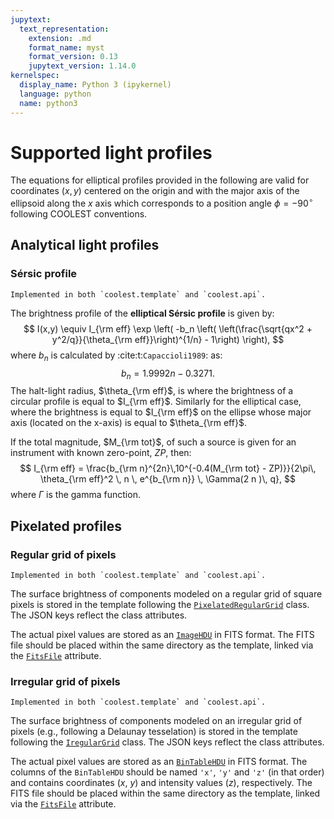 ```yaml
---
jupytext:
  text_representation:  
    extension: .md
    format_name: myst
    format_version: 0.13
    jupytext_version: 1.14.0
kernelspec:
  display_name: Python 3 (ipykernel)
  language: python
  name: python3
---
```


# Supported light profiles

The equations for elliptical profiles provided in the following are valid for coordinates $(x,y)$ centered on the origin and with the major axis of the ellipsoid along the $x$ axis which corresponds to a position angle $\phi=-90^\circ$ following COOLEST conventions.

<!-- _**TODO**: add references to publications_ -->

## Analytical light profiles

### Sérsic profile

```{admonition} Availability
Implemented in both `coolest.template` and `coolest.api`.
```

The brightness profile of the **elliptical Sérsic profile** is given by:
$$
  I(x,y) \equiv I_{\rm eff} \exp \left( -b_n \left( \left(\frac{\sqrt{qx^2 + y^2/q}}{\theta_{\rm eff}}\right)^{1/n} - 1\right) \right),
$$
where $b_n$ is calculated by :cite:t:`Capaccioli1989`: as:
$$
  b_n = 1.9992n - 0.3271.
$$
The halt-light radius, $\theta_{\rm eff}$, is where the brightness of a circular profile is equal to $I_{\rm eff}$.
Similarly for the elliptical case, where the brightness is equal to $I_{\rm eff}$ on the ellipse whose major axis (located on the x-axis) is equal to $\theta_{\rm eff}$.

If the total magnitude, $M_{\rm tot}$, of such a source is given for an instrument with known zero-point, $ZP$, then: 
$$
  I_{\rm eff} = \frac{b_{\rm n}^{2n}\,10^{-0.4(M_{\rm tot} - ZP)}}{2\pi\, \theta_{\rm eff}^2 \, n \, e^{b_{\rm n}} \, \Gamma(2 n )\, q},
$$
where $\Gamma$ is the gamma function.

## Pixelated profiles

### Regular grid of pixels

```{admonition} Availability
Implemented in both `coolest.template` and `coolest.api`.
```

The surface brightness of components modeled on a regular grid of square pixels is stored in the template following the [`PixelatedRegularGrid`](https://coolest.readthedocs.io/en/latest/autoapi/coolest/template/classes/grid/index.html#coolest.template.classes.grid.PixelatedRegularGrid) class. The JSON keys reflect the class attributes.

The actual pixel values are stored as an [`ImageHDU`](https://docs.astropy.org/en/stable/io/fits/api/images.html#astropy.io.fits.ImageHDU) in FITS format. The FITS file should be placed within the same directory as the template, linked via the [`FitsFile`](https://coolest.readthedocs.io/en/latest/autoapi/coolest/template/classes/fits_file/index.html) attribute.

### Irregular grid of pixels

```{admonition} Availability
Implemented in both `coolest.template` and `coolest.api`.
```

The surface brightness of components modeled on an irregular grid of pixels (e.g., following a Delaunay tesselation) is stored in the template following the [`IregularGrid`](https://coolest.readthedocs.io/en/latest/autoapi/coolest/template/classes/grid/index.html#coolest.template.classes.grid.IrregularGrid) class. The JSON keys reflect the class attributes.

The actual pixel values are stored as an [`BinTableHDU`](https://docs.astropy.org/en/stable/io/fits/api/tables.html#astropy.io.fits.BinTableHDU) in FITS format. The columns of the `BinTableHDU` should be named `'x'`, `'y'` and `'z'` (in that order) and contains coordinates ($x$, $y$) and intensity values ($z$), respectively. The FITS file should be placed within the same directory as the template, linked via the [`FitsFile`](https://coolest.readthedocs.io/en/latest/autoapi/coolest/template/classes/fits_file/index.html) attribute.
